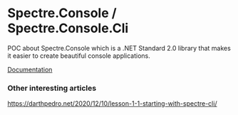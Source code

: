 # Spectre.Console / Spectre.Console.Cli

POC about Spectre.Console which is a .NET Standard 2.0 library that makes it easier to create beautiful console applications.

[Documentation](https://spectreconsole.net/)

### Other interesting articles

<https://darthpedro.net/2020/12/10/lesson-1-1-starting-with-spectre-cli/>
